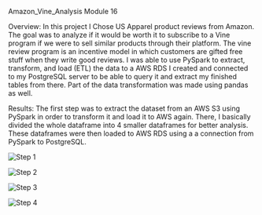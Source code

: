 Amazon_Vine_Analysis 
Module 16 


Overview: In this project I Chose US Apparel product reviews from Amazon. The goal was to analyze if it would be worth it to subscribe to a Vine program if we were to sell similar products through their platform. The vine review program is an incentive model in which customers are gifted free stuff when they write good reviews. I was able to use PySpark to extract, transform, and load (ETL) the data to a AWS RDS I created and connected to my PostgreSQL server to be able to query it and extract my finished tables from there. Part of the data transformation was made using pandas as well.

Results: The first step was to extract the dataset from an AWS S3 using PySpark in order to transform it and load it to AWS again. There, I basically divided the whole dataframe into 4 smaller dataframes for better analysis. These dataframes were then loaded to AWS RDS using a a connection from PySpark to PostgreSQL.

![Step 1](https://user-images.githubusercontent.com/95897182/164992087-bf32145a-1106-43d6-aeb9-576a8aa8bbcf.png)

![Step 2](https://user-images.githubusercontent.com/95897182/164992144-f058a9c9-2cb6-432b-a8c3-d30801ec9e48.png) 

![Step 3](https://user-images.githubusercontent.com/95897182/164992236-3177d06c-5ad0-48c7-92ef-ff1ae22a2c5f.png)

![Step 4](https://user-images.githubusercontent.com/95897182/164992325-ca9071dc-9f69-43c0-99e5-d382db8e5f4f.png)










